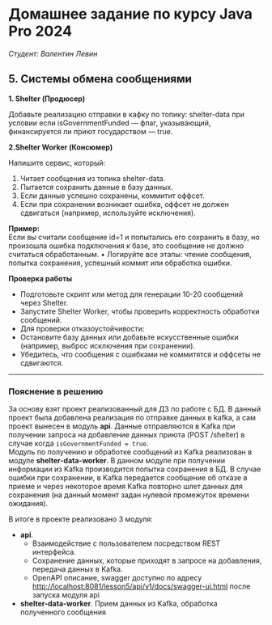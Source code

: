 # Домашнее задание по курсу Java Pro 2024

*Студент: Валентин Левин*

## 5. Системы обмена сообщениями

**1. Shelter (Продюсер)**

Добавьте реализацию отправки в кафку по топику: shelter-data при условии если  isGovernmentFunded — флаг, указывающий, финансируется ли приют государством — true.

**2.Shelter Worker (Консюмер)**  

Напишите сервис, который:
1.	Читает сообщения из топика shelter-data.
2.	Пытается сохранить данные в базу данных.
3.	Если данные успешно сохранены, коммитит оффсет.
4.	Если при сохранении возникает ошибка, оффсет не должен сдвигаться (например, используйте исключения).

__Пример:__  
Если вы считали сообщение id=1 и попытались его сохранить в базу, но произошла ошибка подключения к базе, это сообщение не должно считаться обработанным.
•	Логируйте все этапы: чтение сообщения, попытка сохранения, успешный коммит или обработка ошибки.  

__Проверка работы__    
-	Подготовьте скрипт или метод для генерации 10-20 сообщений через Shelter.
-	Запустите Shelter Worker, чтобы проверить корректность обработки сообщений.
-	Для проверки отказоустойчивости:
-	Остановите базу данных или добавьте искусственные ошибки (например, выброс исключения при сохранении).
-	Убедитесь, что сообщения с ошибками не коммитятся и оффсеты не сдвигаются.
---
### Пояснение в решению

За основу взят проект реализованный для ДЗ по работе с БД. В данный проект была добавлена реализация по отправке данных в kafka, а сам проект вынесен в модуль **api**.
Данные отправляются в Kafka при получении запроса на добавление данных приюта (POST /shelter) в случае когда `isGovernmentFunded = true`.   
Модуль по получению и обработке сообщений из Kafka реализован в модуле **shelter-data-worker**. В данном модуле при получении информации из Kafka производится попытка сохранения в БД. 
В случае ошибки при сохранении, в Kafka передается сообщение об отказе в приеме и через некоторое время Kafka повторно шлет данных для сохранения (на данный момент задан нулевой промежуток времени ожидания).

В итоге в проекте реализовано 3 модуля:
- **api**. 
  - Взаимодействие с пользователем посредством REST интерфейса. 
  - Сохранение данных, которые приходят в запросе на добавления, передача данных в Kafka. 
  - OpenAPI описание, swagger доступно по адресу [http://localhost:8081/lesson5/api/v1/docs/swagger-ui.html](http://localhost:8081/lesson5/api/v1/docs/swagger-ui.html) после запуска модуля api
- **shelter-data-worker**. Прием данных из Kafka, обработка полученного сообщения
